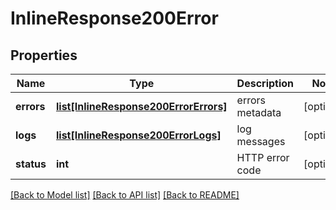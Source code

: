 # InlineResponse200Error

## Properties
Name | Type | Description | Notes
------------ | ------------- | ------------- | -------------
**errors** | [**list[InlineResponse200ErrorErrors]**](InlineResponse200ErrorErrors.md) | errors metadata | [optional] 
**logs** | [**list[InlineResponse200ErrorLogs]**](InlineResponse200ErrorLogs.md) | log messages | [optional] 
**status** | **int** | HTTP error code | [optional] 

[[Back to Model list]](../README.md#documentation-for-models) [[Back to API list]](../README.md#documentation-for-api-endpoints) [[Back to README]](../README.md)


